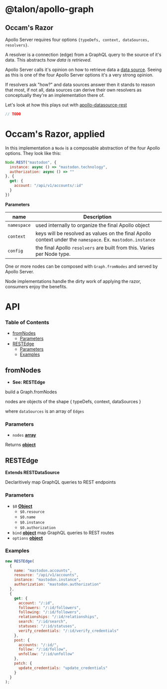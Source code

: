 # @talon/apollo-graph

## Occam's Razor

Apollo Server requires four options `{typeDefs, context, dataSources, resolvers}`.

A resolver is a connection (edge) from a GraphQL query to the source of it's data. This abstracts _how data is retrieved_.

Apollo Server calls it's opinion on how to retrieve data a [data source](https://www.npmjs.com/package/apollo-datasource). 
Seeing as this is one of the four Apollo Server options it's a very strong opinion.

If resolvers ask "how?" and data sources answer then it stands to reason that most, if not all, data sources
can derive their own resolvers as conceptually they're an implementation there of.

Let's look at how this plays out with [apollo-datasource-rest](https://www.npmjs.com/package/apollo-datasource-rest)

```js
// TODO
```

# Occam's Razor, applied

In this implementation a `Node` is a composable abstraction of the four Apollo options.
They look like this:

```js
Node.REST("mastodon", {
  instance: async () => "mastodon.technology",
  authorization: async () => ""
}, {
  get: {
    account: "/api/v1/accounts/:id"
  }
})
```

**Parameters**

| name        | Description
|-------------|------------
| `namespace` | used internally to organize the final Apollo object
| `context`   | keys will be resolved as values on the final Apollo context under the `namespace`. Ex. `mastodon.instance`
| `config`    | the final Apollo `resolvers` are built from this. Varies per Node type.

One or more nodes can be composed with `Graph.fromNodes` and served by Apollo Server.

Node implementations handle the dirty work of applying the razor, consumers enjoy the benefits.

# API

<!-- Generated by documentation.js. Update this documentation by updating the source code. -->

### Table of Contents

- [fromNodes](#fromnodes)
  - [Parameters](#parameters)
- [RESTEdge](#restedge)
  - [Parameters](#parameters-1)
  - [Examples](#examples)

## fromNodes

- **See: RESTEdge**

build a Graph.fromNodes

nodes are objects of the shape
{ typeDefs, context, dataSources }

where `dataSources` is an array of `Edges`

### Parameters

- `nodes` **[array](https://developer.mozilla.org/docs/Web/JavaScript/Reference/Global_Objects/Array)**

Returns **[object](https://developer.mozilla.org/docs/Web/JavaScript/Reference/Global_Objects/Object)**

## RESTEdge

**Extends RESTDataSource**

Declaritively map GraphQL queries to REST endpoints

### Parameters

- `$0` **[Object](https://developer.mozilla.org/docs/Web/JavaScript/Reference/Global_Objects/Object)**
  - `$0.resource`
  - `$0.name`
  - `$0.instance`
  - `$0.authorization`
- `bind` **[object](https://developer.mozilla.org/docs/Web/JavaScript/Reference/Global_Objects/Object)** map GraphQL queries to REST routes
- `options` **[object](https://developer.mozilla.org/docs/Web/JavaScript/Reference/Global_Objects/Object)**

### Examples

```javascript
new RESTEdge(
  {
    name: "mastodon.accounts",
    resource: "/api/v1/accounts",
    instance: "mastodon.instance",
    authorization: "mastodon.authorization"
  },
  {
    get: {
      account: "/:id",
      followers: "/:id/followers",
      following: "/:id/followers",
      relationships: "/:id/relationships",
      search: "/:id/search",
      statuses: "/:id/statuses",
      verify_credentials: "/:id/verify_credentials"
    },
    post: {
      accounts: "/:id/",
      follow: "/:id/follow",
      unfollow: "/:id/unfollow"
    },
    patch: {
      update_credentials: "update_credentials"
    }
  }
);
```
